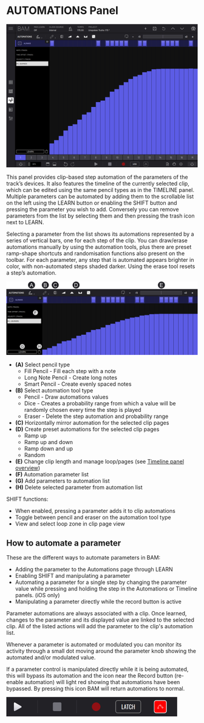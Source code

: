 # AUTOMATIONS Panel

<img src="/bam/images/automations/bam-beat-maker-automations-panel.png" width="1000" alt="BAM Automations panel overview" />

<br>

This panel provides clip-based step automation of the parameters of the
track’s devices. It also features the
timeline of the currently selected clip, which can be edited using the
same pencil types as in the TIMELINE panel. Multiple parameters can be
automated by adding them to the scrollable list on the left using the
LEARN button or enabling the SHIFT button and pressing the parameter you wish to add. Conversely you
can remove parameters from the list by selecting them and then pressing
the trash icon next to LEARN. 

Selecting a parameter from the list shows
its automations represented by a series of vertical bars, one for each
step of the clip. You can draw/erase automations manually by using the
automation tools, plus there are preset ramp-shape shortcuts and
randomisation functions also present on the toolbar. For each parameter,
any step that is automated appears brighter in color, with non-automated
steps shaded darker. Using the erase tool resets a step’s automation.

<img src="/bam/images/automations/bam-beat-maker-automations-panel-overview.png" width="1000" alt="BAM automations panel overview" />

<br>

- **(A)** Select pencil type
    - Fill Pencil - Fill each step with a note
    - Long Note Pencil - Create long notes
    - Smart Pencil - Create evenly spaced notes
- **(B)** Select automation tool type
    - Pencil - Draw automations values
    - Dice - Creates a probability range from which a value will be randomly chosen every time the step is played
    - Eraser - Delete the step automation and probability range
- **(C)** Horizontally mirror automation for the selected clip pages
- **(D)** Create preset automations for the selected clip pages
    - Ramp up
    - Ramp up and down
    - Ramp down and up
    - Random
- **(E)** Change clip length and manage loop/pages (see [Timeline panel overview](timeline))
- **(F)** Automation parameter list
- **(G)** Add parameters to automation list
- **(H)** Delete selected parameter from automation list

SHIFT functions:
- When enabled, pressing a parameter adds it to clip automations
- Toggle between pencil and eraser on the automation tool type
- View and select loop zone in clip page view

## How to automate a parameter

These are the different ways to automate parameters in BAM:

- Adding the parameter to the Automations page through LEARN 
- Enabling SHIFT and manipulating a parameter
- Automating a parameter for a single step by changing the parameter value while pressing and holding the step in the Automations or Timeline panels. (iOS only)
- Manipulating a parameter directly while the record button is active

Parameter automations are always associated with a clip. Once learned, changes to the parameter and its displayed value are linked to the selected clip. All of the listed actions will add the parameter to the clip's automation list.

Whenever a parameter is automated or modulated you can monitor
its activity through a small dot moving around the parameter knob showing the automated and/or modulated value.

If a parameter control is manipulated directly while it is being
automated, this will bypass its automation and the icon near the Record
button (re-enable automation) will light red showing that automations
have been bypassed. By pressing this icon BAM will return automations to
normal.

<img src="/bam/images/automations/bam-beat-maker-automations-re-enable-automations.png" width="450" alt="BAM re-enable automation button" />

<br>